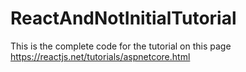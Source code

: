 # ReactAndNotInitialTutorial
This is the complete code for the tutorial  on this page https://reactjs.net/tutorials/aspnetcore.html
